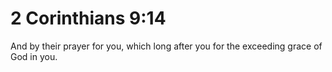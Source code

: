 # 2 Corinthians 9:14

And by their prayer for you, which long after you for the exceeding grace of God in you.